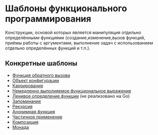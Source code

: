 # Шаблоны функционального программирования

Конструкции, основой которых является манипуляция отдельно определёнными функциями (создание,изменение,вызов функций, приёмы работы с аргументами, выполнение задач с использованием отдельно определённых функций и т.п.).

## Конкретные шаблоны

- [Функция обратного вызова](./callback)
- [Объект конфигурации](./configuration-object)
- [Каррирование](./curring)
- [Немедленно выполняемое функциональное выражение](./immediately-invoked-function-expression)
- [Ленивое определение функции](./lazy-function-definition) (не реализовано на Go)
- [Запоминание](./memoization)
- [Рекурсия](./recursion)
- [Анонимная функция](./anonymous-function)
- [Частичное применение](./partial-application)
- [Композиция](./composition)
- [Монада](./monad)
